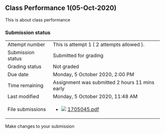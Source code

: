 <h2>Class Performance 1(05-Oct-2020)</h2>This is about class performance 

<h3>Submission status</h3><table>
<tbody><tr>
<td>Attempt number</td>
<td>This is attempt 1 ( 2 attempts allowed ).</td>
</tr>
<tr>
<td>Submission status</td>
<td>Submitted for grading</td>
</tr>
<tr>
<td>Grading status</td>
<td>Not graded</td>
</tr>
<tr>
<td>Due date</td>
<td>Monday, 5 October 2020, 2:00 PM</td>
</tr>
<tr>
<td>Time remaining</td>
<td>Assignment was submitted 2 hours 11 mins early</td>
</tr>
<tr>
<td>Last modified</td>
<td>Monday, 5 October 2020, 11:48 AM</td>
</tr>
<tr>
<td>File submissions</td>
<td><ul><li><img src="..%5C..%5C..%5CJanuary%202018%5CCSE101%5CNews%20forum%5CCLASS%20TEST%202%20Marks%5Cfile%5Cpdf.png" /> <a href="file%5C1705045.pdf">1705045.pdf</a> 
</li></ul>

</td>
</tr>

</tbody>
</table>



Make changes to your submission



